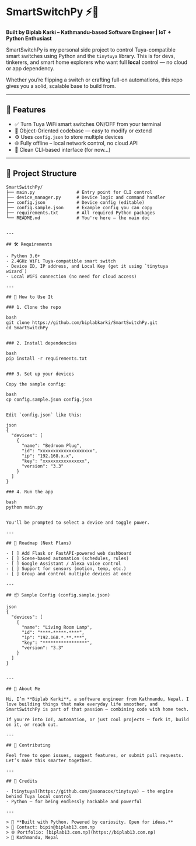 
# SmartSwitchPy ⚡🧠  
**Built by Biplab Karki – Kathmandu-based Software Engineer | IoT + Python Enthusiast**

SmartSwitchPy is my personal side project to control Tuya-compatible smart switches using Python and the `tinytuya` library. This is for devs, tinkerers, and smart home explorers who want full **local** control — no cloud or app dependency.

Whether you’re flipping a switch or crafting full-on automations, this repo gives you a solid, scalable base to build from.

---

## 🚀 Features

- ✅ Turn Tuya WiFi smart switches ON/OFF from your terminal  
- 🧠 Object-Oriented codebase — easy to modify or extend  
- ⚙️ Uses `config.json` to store multiple devices  
- 🌐 Fully offline – local network control, no cloud API  
- 🔧 Clean CLI-based interface (for now…)

---

## 📁 Project Structure
```text
SmartSwitchPy/
├── main.py                # Entry point for CLI control
├── device_manager.py      # Device logic and command handler
├── config.json            # Device config (editable)
├── config.sample.json     # Example config you can copy
├── requirements.txt       # All required Python packages
└── README.md              # You're here – the main doc


---

## 🛠 Requirements

- Python 3.6+  
- 2.4GHz WiFi Tuya-compatible smart switch  
- Device ID, IP address, and Local Key (get it using `tinytuya wizard`)  
- Local WiFi connection (no need for cloud access)

---

## 🧪 How to Use It

### 1. Clone the repo

bash
git clone https://github.com/biplabkarki/SmartSwitchPy.git
cd SmartSwitchPy


### 2. Install dependencies

bash
pip install -r requirements.txt


### 3. Set up your devices

Copy the sample config:

bash
cp config.sample.json config.json


Edit `config.json` like this:

json
{
  "devices": [
    {
      "name": "Bedroom Plug",
      "id": "xxxxxxxxxxxxxxxxxxxx",
      "ip": "192.168.x.x",
      "key": "xxxxxxxxxxxxxxxx",
      "version": "3.3"
    }
  ]
}

### 4. Run the app

bash
python main.py


You'll be prompted to select a device and toggle power.

---

## 🌱 Roadmap (Next Plans)

- [ ] Add Flask or FastAPI-powered web dashboard  
- [ ] Scene-based automation (schedules, rules)  
- [ ] Google Assistant / Alexa voice control  
- [ ] Support for sensors (motion, temp, etc.)  
- [ ] Group and control multiple devices at once

---

## 📦 Sample Config (config.sample.json)

json
{
  "devices": [
    {
      "name": "Living Room Lamp",
      "id": "****-*****-****",
      "ip": "192.168.*.**.***",
      "key": "*****************",
      "version": "3.3"
    }
  ]
}


---

## 🙌 About Me

Hi, I’m **Biplab Karki**, a software engineer from Kathmandu, Nepal. I love building things that make everyday life smoother, and SmartSwitchPy is part of that passion — combining code with home tech.

If you're into IoT, automation, or just cool projects — fork it, build on it, or reach out.

---

## 🤝 Contributing

Feel free to open issues, suggest features, or submit pull requests. Let’s make this smarter together.

---

## 🙏 Credits

- [tinytuya](https://github.com/jasonacox/tinytuya) — the engine behind Tuya local control  
- Python — for being endlessly hackable and powerful

---

> 🔌 **Built with Python. Powered by curiosity. Open for ideas.**  
> 📧 Contact: bipin@biplab13.com.np  
> 🌐 Portfolio: [biplab13.com.np](https://biplab13.com.np)  
> 🏡 Kathmandu, Nepal
